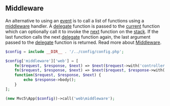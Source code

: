 ## Middleware

An alternative to using an [event](https://github.com/mvc5/mvc5/blob/master/src/Event.php) is to call a list of functions using a [middleware](https://github.com/mvc5/mvc5/blob/master/src/Service/Middleware.php) handler. A [delegate](https://github.com/mvc5/mvc5/blob/master/src/Service/Middleware.php#L43) function is passed to the [current](https://github.com/mvc5/mvc5/blob/master/src/Service/Middleware.php#L37) function which can optionally call it to invoke the [next](https://github.com/mvc5/mvc5/blob/master/src/Service/Middleware.php#L62) function on the [stack](https://github.com/mvc5/mvc5/blob/master/config/middleware.php#L18). If the last function calls the next [delegate](https://github.com/mvc5/mvc5/blob/master/src/Service/Middleware.php#L43) function again, the last argument passed to the [delegate](https://github.com/mvc5/mvc5/blob/master/src/Service/Middleware.php#L43) function is returned. Read more about <a href="/overview/#middleware">Middleware</a>.

```php
$config = include __DIR__ . '/../config/config.php';

$config['middleware']['web'] = [
    fn($request, $response, $next) => $next($request->with('controller', fn() => 'Hello!'), $response),
    fn($request, $response, $next) => $next($request, $response->with('body', $request['controller']())),
    function($request, $response, $next) {
        echo $response->body();
    }
];

(new Mvc5\App($config))->call('web\middleware');
```
